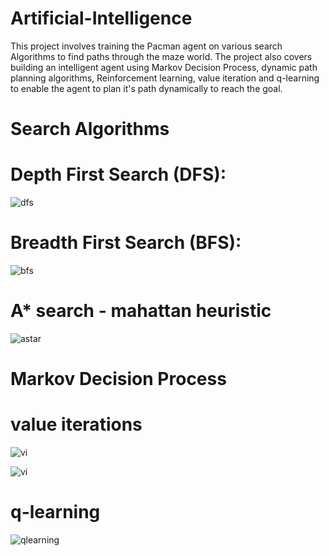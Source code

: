# Artificial-Intelligence
This project involves training the Pacman agent on various search Algorithms to find paths through the maze world.
The project also covers building an intelligent agent using Markov Decision Process, dynamic path planning algorithms, Reinforcement learning, value iteration and q-learning to enable the agent to plan it's path dynamically to reach the goal.

# Search Algorithms

# Depth First Search (DFS):
![dfs](https://github.com/Jaisinghani/Artificial-Intelligence/tree/master/pacman/imagesdfs.gif)

# Breadth First Search (BFS):
![bfs](https://github.com/Jaisinghani/Artificial-Intelligence/tree/master/pacman/images/bfs.gif)

# A* search - mahattan heuristic
![astar](https://github.com/Jaisinghani/Artificial-Intelligence/tree/master/pacman/images/astar.gif)

# Markov Decision Process

# value iterations

![vi](https://github.com/Jaisinghani/Artificial-Intelligence/tree/master/pacman/images/vi.gif)

![vi](https://github.com/Jaisinghani/Artificial-Intelligence/tree/master/pacman/images/vi3.JPG)

# q-learning
![qlearning](https://github.com/Jaisinghani/Artificial-Intelligence/tree/master/pacman/images/qlearning.gif)

